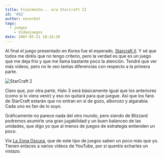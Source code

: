 ```yaml
---
title: Finalmente... era Starcraft II
id: '452'
author: neverbot
tags:
  - juegos
    - Videojuegos
date: 2007-05-21 10:24:26
---
```


Al final el juego presentado en Korea fue el esperado, [Starcraft II](http://eu.starcraft2.com/). Y sé que todos me diréis que no tengo criterio, pero la verdad es que es un juego que me deja frío y que me llama bastante poco la atención. Tendré que ver más videos, pero no le veo tantas diferencias con respecto a la primera parte.

![StarCraft 2](./StarCraft2.jpg "StarCraft 2")

Claro que, por otra parte, Halo 3 será básicamente igual que los anteriores (como si lo viera venir) y eso no quitará para que juegue. Así que los fans de StarCraft estarán que no entran en sí de gozo, alborozo y algarabía. Cada uno es fan de lo suyo.

Gráficamente no parece nada del otro mundo, pero siendo de Blizzard podremos asumirle una gran jugabilidad y un buen balanceo de las unidades, que digo yo que al menos de juegos de estrategia entienden un poco.

Vía [La Zona Oscura](http://www.lazonaoscura.com/drupal/?q=node/1309), que de este tipo de juegos saben un poco más que yo. Tienen enlaces a varios vídeos de YouTube, por si queréis echarles un vistazo.
